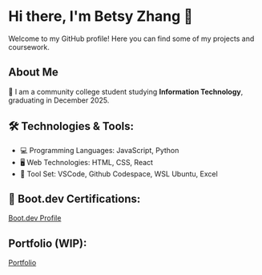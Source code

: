 # Hi there, I'm Betsy Zhang 👋

Welcome to my GitHub profile! Here you can find some of my projects and coursework. 
## About Me
🏫 I am a community college student studying **Information Technology**, graduating in December 2025.  
## 🛠️ Technologies & Tools:
- 💻 Programming Languages: JavaScript, Python
- 🖥️ Web Technologies: HTML, CSS, React
- 🔨 Tool Set: VSCode, Github Codespace, WSL Ubuntu, Excel
## 🥾 Boot.dev Certifications:
[Boot.dev Profile](https://www.boot.dev/u/betsyzhang)

## Portfolio (WIP):
[Portfolio](https://eastbetsy.github.io/portfolio/)
